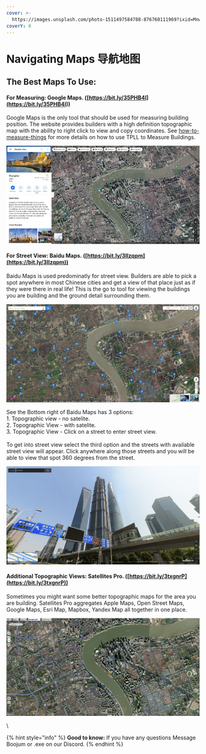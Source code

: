 ```yaml
---
cover: >-
  https://images.unsplash.com/photo-1511497584788-876760111969?ixid=MnwxMjA3fDB8MHxwaG90by1wYWdlfHx8fGVufDB8fHx8&ixlib=rb-1.2.1&auto=format&fit=crop&w=3432&q=80
coverY: 0
---
```


# Navigating Maps 导航地图

## The Best Maps To Use:

#### For Measuring: Google Maps. ([https://bit.ly/35PHB4I](https://bit.ly/35PHB4I))

Google Maps is the only tool that should be used for measuring building position. The website provides builders with a high definition topographic map with the ability to right click to view and copy coordinates. See [how-to-measure-things](how-to-measure-things/ "mention") for more details on how to use TPLL to Measure Buildings.

![Google Maps - Topographic View of Shanghai](<../.gitbook/assets/image (2) (1).png>)

#### For Street View: Baidu Maps. ([https://bit.ly/3IIzqpm](https://bit.ly/3IIzqpm))

Baidu Maps is used predominatly for street view. Builders are able to pick a spot anywhere in most Chinese cities and get a view of that place just as if they were there in real life! This is the go to tool for viewing the buildings you are building and the ground detail surrounding them.

![Baidu Maps - Topographic View of Shanghai](../.gitbook/assets/2e7d3575073e4ecdbc2b615391c9d3c8.jpg)

See the Bottom right of Baidu Maps has 3 options:\
1\. Topographic view - no satelite.\
2\. Topographic View - with satelite.\
3\. Topographic View - Click on a street to enter street view.\
\
To get into street view select the third option and the streets with available street view will appear. Click anywhere along those streets and you will be able to view that spot 360 degrees from the street.

![Baidu Maps - Street View of Shanghai](../.gitbook/assets/fdd047068d3c9f01eed62c3ff97ad2ab.jpg)

#### Additional Topographic Views: Satellites Pro. ([https://bit.ly/3txgnrP](https://bit.ly/3txgnrP))

Sometimes you might want some better topographic maps for the area you are building. Satellites Pro aggregates Apple Maps, Open Street Maps, Google Maps, Esri Map, Mapbox, Yandex Map all together in one place.

![Satellite Pro - Apple Maps - Topographic View of Shanghai](../.gitbook/assets/90d664d526ec0565c46d0a28a2395426.jpg)

&#x20;\


{% hint style="info" %}
**Good to know:** If you have any questions Message Boojum or .exe on our Discord.&#x20;
{% endhint %}

